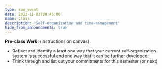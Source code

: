 ```yaml
---
type: raw_event
date: 2023-11-03T09:45:00
name: Class
description: 'Self-organization and time-management'
hide_from_announcments: true
---
```


**Pre-class Work:** (instructions on canvas)
* Reflect and identify a least one way that your current self-organization system is successful and one way that it can be further developed.
* Think through and list out your commitments for this semester (or next)


<!-- **In Class:** \[slides: [part 1](https://docs.google.com/presentation/d/12c841Eh43RK4a2kr6MLjEwfHv6GMI47ixQJkIvF9HRE/edit?usp=share_link){:target="_blank"}{:rel="noopener noreferrer"}\]
* Guests: [Sadé Abraham](https://dso.college.harvard.edu/people/sad%C3%A9-abraham){:target="_blank"}{:rel="noopener noreferrer"} and Dr. [Margaret Rennix](https://academicresourcecenter.harvard.edu/people/margaret-rennix){:target="_blank"}{:rel="noopener noreferrer"} -->




